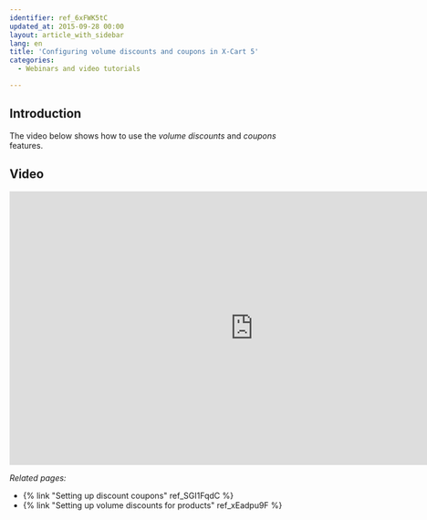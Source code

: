 ```yaml
---
identifier: ref_6xFWK5tC
updated_at: 2015-09-28 00:00
layout: article_with_sidebar
lang: en
title: 'Configuring volume discounts and coupons in X-Cart 5'
categories:
  - Webinars and video tutorials

---
```



## Introduction

The video below shows how to use the _volume discounts_ and _coupons_ features.

## Video

<iframe class="youtube-player" type="text/html" style="width: 853px; height: 480px" src="http://www.youtube.com/embed/SCt9GhQ89LU" frameborder="0"></iframe>

_Related pages:_

*   {% link "Setting up discount coupons" ref_SGI1FqdC %}
*   {% link "Setting up volume discounts for products" ref_xEadpu9F %}